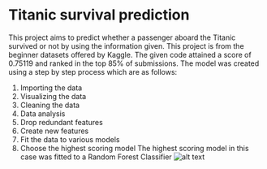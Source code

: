 # Titanic survival prediction
This project aims to predict whether a passenger aboard the Titanic survived or not by using the information given. This project is from the beginner datasets offered by Kaggle. The given code attained a score of 0.75119 and ranked in the top 85% of submissions. The model was created using a step by step process which are as follows:
1. Importing the data
2. Visualizing the data
3. Cleaning the data
4. Data analysis
5. Drop redundant features
6. Create new features
7. Fit the data to various models
8. Choose the highest scoring model
The highest scoring model in this case was fitted to a Random Forest Classifier
![alt text](https://raw.githubusercontent.com/username/projectname/branch/path/to/img.png)
